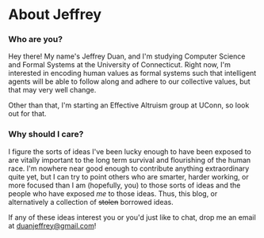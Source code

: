 # About Jeffrey 

### Who are you?
Hey there! My name's Jeffrey Duan, and I'm studying Computer Science and Formal Systems at the University of Connecticut. Right now, I'm interested in encoding human values as formal systems such that intelligent agents will be able to follow along and adhere to our collective values, but that may very well change. 

Other than that, I'm starting an Effective Altruism group at UConn, so look out for that.

### Why should I care?
I figure the sorts of ideas I've been lucky enough to have been exposed to are vitally important to the long term survival and flourishing of the human race. I'm nowhere near good enough to contribute anything extraordinary quite yet, but I can try to point others who are smarter, harder working, or more focused than I am (hopefully, you) to those sorts of ideas and the people who have exposed *me* to those ideas. Thus, this blog, or alternatively a collection of ~~stolen~~ borrowed ideas.

If any of these ideas interest you or you'd just like to chat, drop me an email at duanjeffrey@gmail.com!
